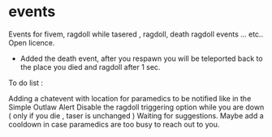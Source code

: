 # events
Events for fivem, ragdoll while tasered , ragdoll, death ragdoll events ... etc..
Open licence.

- Added the death event, after you respawn you will be teleported back to the place you died and ragdoll after 1 sec.

To do list :

Adding a chatevent with location for paramedics to be notified like in the Simple Outlaw Alert
Disable the ragdoll triggering option while you are down ( only if you die , taser is unchanged )
Waiting for suggestions.
Maybe add a cooldown in case paramedics are too busy to reach out to you.
